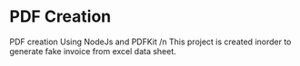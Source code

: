 # PDF Creation
PDF creation Using NodeJs and PDFKit /n
This project is created inorder to generate fake invoice from excel data sheet.


